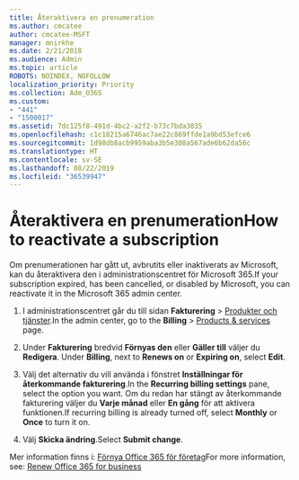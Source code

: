 ```yaml
---
title: Återaktivera en prenumeration
ms.author: cmcatee
author: cmcatee-MSFT
manager: mnirkhe
ms.date: 2/21/2018
ms.audience: Admin
ms.topic: article
ROBOTS: NOINDEX, NOFOLLOW
localization_priority: Priority
ms.collection: Adm_O365
ms.custom:
- "441"
- "1500017"
ms.assetid: 7dc125f8-491d-4bc2-a2f2-b73c7bda3035
ms.openlocfilehash: c1c18215a6746ac7ae22c869ffde1a9bd53efce6
ms.sourcegitcommit: 1d98db8acb9959aba3b5e308a567ade6b62da56c
ms.translationtype: HT
ms.contentlocale: sv-SE
ms.lasthandoff: 08/22/2019
ms.locfileid: "36539947"
---
```

# <a name="how-to-reactivate-a-subscription"></a><span data-ttu-id="42aea-102">Återaktivera en prenumeration</span><span class="sxs-lookup"><span data-stu-id="42aea-102">How to reactivate a subscription</span></span>

<span data-ttu-id="42aea-103">Om prenumerationen har gått ut, avbrutits eller inaktiverats av Microsoft, kan du återaktivera den i administrationscentret för Microsoft 365.</span><span class="sxs-lookup"><span data-stu-id="42aea-103">If your subscription expired, has been cancelled, or disabled by Microsoft, you can reactivate it in the Microsoft 365 admin center.</span></span>
  
1. <span data-ttu-id="42aea-104">I administrationscentret går du till sidan **Fakturering** \> [Produkter och tjänster](https://go.microsoft.com/fwlink/p/?linkid=842054).</span><span class="sxs-lookup"><span data-stu-id="42aea-104">In the admin center, go to the **Billing** \> [Products & services](https://go.microsoft.com/fwlink/p/?linkid=842054) page.</span></span>

2. <span data-ttu-id="42aea-105">Under **Fakturering** bredvid **Förnyas den** eller **Gäller till** väljer du **Redigera**. </span><span class="sxs-lookup"><span data-stu-id="42aea-105">Under **Billing**, next to **Renews on** or **Expiring on**, select **Edit**.</span></span>

3. <span data-ttu-id="42aea-106">Välj det alternativ du vill använda i fönstret **Inställningar för återkommande fakturering**.</span><span class="sxs-lookup"><span data-stu-id="42aea-106">In the **Recurring billing settings** pane, select the option you want.</span></span> <span data-ttu-id="42aea-107">Om du redan har stängt av återkommande fakturering väljer du **Varje månad** eller **En gång** för att aktivera funktionen.</span><span class="sxs-lookup"><span data-stu-id="42aea-107">If recurring billing is already turned off, select **Monthly** or **Once** to turn it on.</span></span>

4. <span data-ttu-id="42aea-108">Välj **Skicka ändring**.</span><span class="sxs-lookup"><span data-stu-id="42aea-108">Select **Submit change**.</span></span>

<span data-ttu-id="42aea-109">Mer information finns i: [Förnya Office 365 för företag](https://docs.microsoft.com/office365/admin/subscriptions-and-billing/renew-your-subscription)</span><span class="sxs-lookup"><span data-stu-id="42aea-109">For more information, see: [Renew Office 365 for business](https://docs.microsoft.com/office365/admin/subscriptions-and-billing/renew-your-subscription)</span></span>